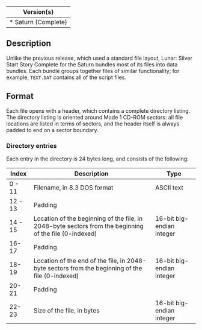 | Version(s) |
| ---------- |
| * Saturn (Complete) |

## Description

Unlike the previous release, which used a standard file layout, Lunar: Silver Start Story Complete for the Saturn bundles most of its files into data bundles.
Each bundle groups together files of similar functionality; for example, `TEXT.DAT` contains all of the script files.

## Format

Each file opens with a header, which contains a complete directory listing.
The directory listing is oriented around Mode 1 CD-ROM sectors: all file locations are listed in terms of sectors, and the header itself is always padded to end on a sector boundary.

### Directory entries

Each entry in the directory is 24 bytes long, and consists of the following:

| Index | Description | Type |
|-------|-------------|--------|
| 0 - 11 | Filename, in 8.3 DOS format | ASCII text |
| 12 - 13 | Padding | |
| 14 - 15 | Location of the beginning of the file, in 2048-byte sectors from the beginning of the file (0-indexed) | 16-bit big-endian integer |
| 16-17 | Padding | |
| 18-19 | Location of the end of the file, in 2048-byte sectors from the beginning of the file (0-indexed) | 16-bit big-endian integer |
| 20-21 | Padding | |
| 22-23 | Size of the file, in bytes | 16-bit big-endian integer |
